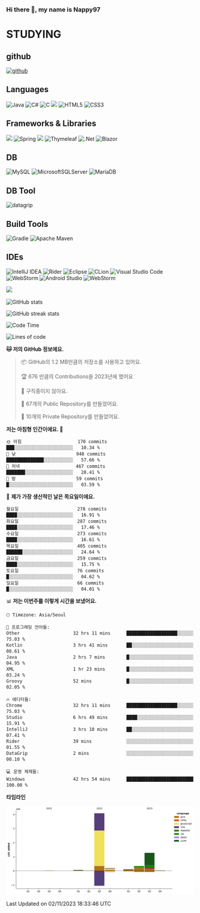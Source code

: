 ### Hi there 👋, my name is Nappy97

# STUDYING
## github
[<img src='https://cdn.jsdelivr.net/npm/simple-icons@3.0.1/icons/github.svg' alt='github' height='40'>](https://github.com/Nappy97)  

## Languages
![Java](https://img.shields.io/badge/java-%23ED8B00.svg?style=for-the-badge&logo=openjdk&logoColor=white) ![C#](https://img.shields.io/badge/c%23-%23239120.svg?style=for-the-badge&logo=c-sharp&logoColor=white) ![C](https://img.shields.io/badge/c-%2300599C.svg?style=for-the-badge&logo=c&logoColor=white) <img src="https://img.shields.io/badge/javascript-F7DF1E?style=for-the-badge&logo=javascript&logoColor=black"> ![HTML5](https://img.shields.io/badge/html5-%23E34F26.svg?style=for-the-badge&logo=html5&logoColor=white) ![CSS3](https://img.shields.io/badge/css3-%231572B6.svg?style=for-the-badge&logo=css3&logoColor=white)

## Frameworks & Libraries
<img src="https://img.shields.io/badge/bootstrap-7952B3?style=for-the-badge&logo=bootstrap&logoColor=white"> ![Spring](https://img.shields.io/badge/spring-%236DB33F.svg?style=for-the-badge&logo=spring&logoColor=white) <img src="https://img.shields.io/badge/jQuery-0769AD?style=for-the-badge&logo=jquery&logoColor=white"> ![Thymeleaf](https://img.shields.io/badge/Thymeleaf-%23005C0F.svg?style=for-the-badge&logo=Thymeleaf&logoColor=white) ![.Net](https://img.shields.io/badge/.NET-5C2D91?style=for-the-badge&logo=.net&logoColor=white) ![Blazor](https://img.shields.io/badge/blazor-%235C2D91.svg?style=for-the-badge&logo=blazor&logoColor=white)

## DB
![MySQL](https://img.shields.io/badge/mysql-%2300f.svg?style=for-the-badge&logo=mysql&logoColor=white) ![MicrosoftSQLServer](https://img.shields.io/badge/Microsoft%20SQL%20Server-CC2927?style=for-the-badge&logo=microsoft%20sql%20server&logoColor=white) ![MariaDB](https://img.shields.io/badge/MariaDB-003545?style=for-the-badge&logo=mariadb&logoColor=white)

## DB Tool
![datagrip](https://img.shields.io/badge/datagrip-9681EB?style=flat&logo=datagrip)

## Build Tools
![Gradle](https://img.shields.io/badge/Gradle-02303A.svg?style=for-the-badge&logo=Gradle&logoColor=white) ![Apache Maven](https://img.shields.io/badge/Apache%20Maven-C71A36?style=for-the-badge&logo=Apache%20Maven&logoColor=white)

## IDEs
![IntelliJ IDEA](https://img.shields.io/badge/IntelliJIDEA-000000.svg?style=for-the-badge&logo=intellij-idea&logoColor=white) ![Rider](https://img.shields.io/badge/Rider-000000.svg?style=for-the-badge&logo=Rider&logoColor=white&color=black&labelColor=crimson) ![Eclipse](https://img.shields.io/badge/Eclipse-FE7A16.svg?style=for-the-badge&logo=Eclipse&logoColor=white) ![CLion](https://img.shields.io/badge/CLion-black?style=for-the-badge&logo=clion&logoColor=white) ![Visual Studio Code](https://img.shields.io/badge/Visual%20Studio%20Code-0078d7.svg?style=for-the-badge&logo=visual-studio-code&logoColor=white) ![WebStorm](https://img.shields.io/badge/webstorm-143?style=for-the-badge&logo=webstorm&logoColor=white&color=black) ![Android Studio](https://img.shields.io/badge/Android%20Studio-3DDC84.svg?style=for-the-badge&logo=android-studio&logoColor=white) ![WebStorm](https://img.shields.io/badge/webstorm-143?style=for-the-badge&logo=webstorm&logoColor=white&color=black)

<div>
  <img  src="https://github-readme-stats.vercel.app/api/top-langs/?username=Nappy97&langs_count=8&exclude_repo=Example-deep-learning-from-scratch&layout=compact&line_height=24&hide_border=true&title_color=d88e82&card_width=280">
<div>
  
![GitHub stats](https://github-readme-stats.vercel.app/api?username=Nappy97&show_icons=true)  

![GitHub streak stats](https://github-readme-streak-stats.herokuapp.com/?user=Nappy97)  

<!--START_SECTION:waka-->
![Code Time](http://img.shields.io/badge/Code%20Time-957%20hrs%2028%20mins-blue)

![Lines of code](https://img.shields.io/badge/%EC%A0%80%EB%8A%94%20%EC%97%AC%ED%83%9C%EA%B9%8C%EC%A7%80%20-6.1%20million%20%EC%A4%84%EC%9D%98%20%EC%BD%94%EB%93%9C%EB%A5%BC%20%EC%9E%91%EC%84%B1%ED%96%88%EC%96%B4%EC%9A%94.-blue)

**🐱 저의 GitHub 정보에요.** 

> 📦 GitHub의 1.2 MB만큼의 저장소를 사용하고 있어요. 
 > 
> 🏆 676 만큼의 Contributions을 2023년에 했어요
 > 
> 🚫 구직중이지 않아요.
 > 
> 📜 67개의 Public Repository를 만들었어요. 
 > 
> 🔑 10개의 Private Repository를 만들었어요. 
 > 
**저는 아침형 인간이에요. 🐤** 

```text
🌞 아침                     170 commits         ███░░░░░░░░░░░░░░░░░░░░░░   10.34 % 
🌆 낮　                     948 commits         ██████████████░░░░░░░░░░░   57.66 % 
🌃 저녁                     467 commits         ███████░░░░░░░░░░░░░░░░░░   28.41 % 
🌙 밤　                     59 commits          █░░░░░░░░░░░░░░░░░░░░░░░░   03.59 % 
```
📅 **제가 가장 생산적인 날은 목요일이에요.** 

```text
월요일                      278 commits         ████░░░░░░░░░░░░░░░░░░░░░   16.91 % 
화요일                      287 commits         ████░░░░░░░░░░░░░░░░░░░░░   17.46 % 
수요일                      273 commits         ████░░░░░░░░░░░░░░░░░░░░░   16.61 % 
목요일                      405 commits         ██████░░░░░░░░░░░░░░░░░░░   24.64 % 
금요일                      259 commits         ████░░░░░░░░░░░░░░░░░░░░░   15.75 % 
토요일                      76 commits          █░░░░░░░░░░░░░░░░░░░░░░░░   04.62 % 
일요일                      66 commits          █░░░░░░░░░░░░░░░░░░░░░░░░   04.01 % 
```


📊 **저는 이번주를 이렇게 시간을 보냈어요.** 

```text
🕑︎ Timezone: Asia/Seoul

💬 프로그래밍 언어들: 
Other                    32 hrs 11 mins      ███████████████████░░░░░░   75.03 % 
Kotlin                   3 hrs 41 mins       ██░░░░░░░░░░░░░░░░░░░░░░░   08.61 % 
Java                     2 hrs 7 mins        █░░░░░░░░░░░░░░░░░░░░░░░░   04.95 % 
XML                      1 hr 23 mins        █░░░░░░░░░░░░░░░░░░░░░░░░   03.24 % 
Groovy                   52 mins             █░░░░░░░░░░░░░░░░░░░░░░░░   02.05 % 

🔥 에디터들: 
Chrome                   32 hrs 11 mins      ███████████████████░░░░░░   75.03 % 
Studio                   6 hrs 49 mins       ████░░░░░░░░░░░░░░░░░░░░░   15.91 % 
IntelliJ                 3 hrs 10 mins       ██░░░░░░░░░░░░░░░░░░░░░░░   07.41 % 
Rider                    39 mins             ░░░░░░░░░░░░░░░░░░░░░░░░░   01.55 % 
DataGrip                 2 mins              ░░░░░░░░░░░░░░░░░░░░░░░░░   00.10 % 

💻 운영 체제들: 
Windows                  42 hrs 54 mins      █████████████████████████   100.00 % 
```

**타임라인**

![Lines of Code chart](https://raw.githubusercontent.com/Nappy97/Nappy97/main/assets/bar_graph.png)


 Last Updated on 02/11/2023 18:33:46 UTC
<!--END_SECTION:waka-->
